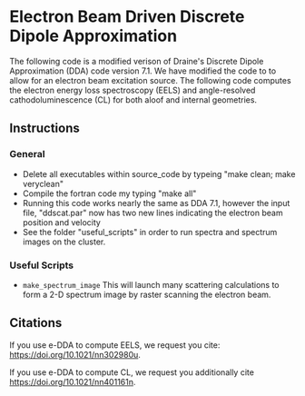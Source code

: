 # Electron Beam Driven Discrete Dipole Approximation

The following code is a modified verison of Draine's Discrete Dipole Approximation (DDA) code version 7.1. We have modified the code to to allow for an electron beam excitation source. The following code computes the electron energy loss spectroscopy (EELS) and angle-resolved cathodoluminescence (CL) for both aloof and internal geometries. 

## Instructions
### General 
* Delete all executables within source_code by typeing "make clean; make veryclean"
* Compile the fortran code my typing "make all"
* Running this code works nearly the same as DDA 7.1, however the input file, "ddscat.par" now has two new lines indicating the electron beam position and velocity
* See the folder "useful_scripts" in order to run spectra and spectrum images on the cluster.

### Useful Scripts 
* `make_spectrum_image` 
This will launch many scattering calculations to form a 2-D spectrum image by raster scanning the electron beam.


## Citations
If you use e-DDA to compute EELS, we request you cite: https://doi.org/10.1021/nn302980u.

If you use e-DDA to compute CL, we request you additionally cite https://doi.org/10.1021/nn401161n.
